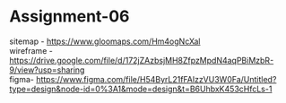 # Assignment-06

sitemap - https://www.gloomaps.com/Hm4ogNcXal <br>
wireframe - https://drive.google.com/file/d/172jZAzbsjMH8ZfpzMpdN4aqPBiMzbR-9/view?usp=sharing <br>
figma- https://www.figma.com/file/H54ByrL21fFAlzzVU3W0Fa/Untitled?type=design&node-id=0%3A1&mode=design&t=B6UhbxK453cHfcLs-1
